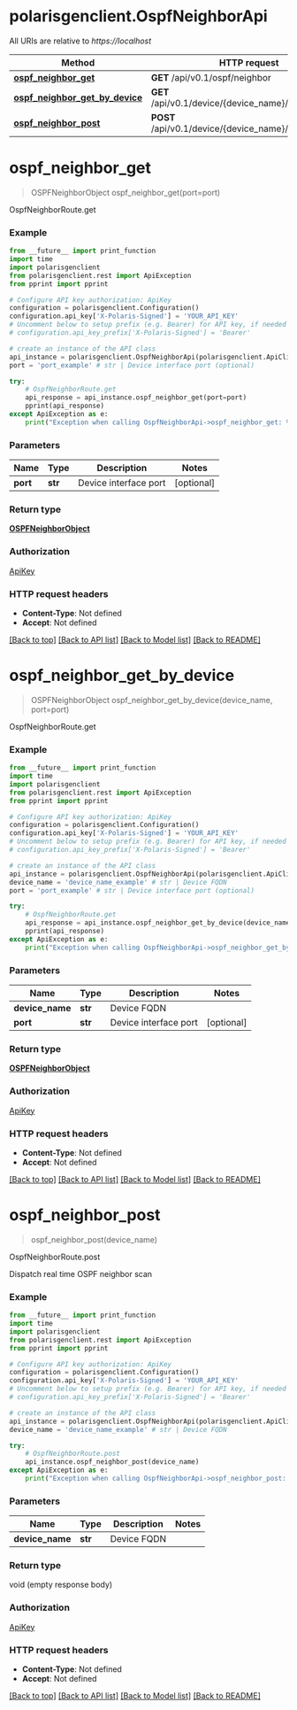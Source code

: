 # polarisgenclient.OspfNeighborApi

All URIs are relative to *https://localhost*

Method | HTTP request | Description
------------- | ------------- | -------------
[**ospf_neighbor_get**](OspfNeighborApi.md#ospf_neighbor_get) | **GET** /api/v0.1/ospf/neighbor | OspfNeighborRoute.get
[**ospf_neighbor_get_by_device**](OspfNeighborApi.md#ospf_neighbor_get_by_device) | **GET** /api/v0.1/device/{device_name}/ospf/neighbor | OspfNeighborRoute.get
[**ospf_neighbor_post**](OspfNeighborApi.md#ospf_neighbor_post) | **POST** /api/v0.1/device/{device_name}/ospf/neighbor | OspfNeighborRoute.post


# **ospf_neighbor_get**
> OSPFNeighborObject ospf_neighbor_get(port=port)

OspfNeighborRoute.get

### Example
```python
from __future__ import print_function
import time
import polarisgenclient
from polarisgenclient.rest import ApiException
from pprint import pprint

# Configure API key authorization: ApiKey
configuration = polarisgenclient.Configuration()
configuration.api_key['X-Polaris-Signed'] = 'YOUR_API_KEY'
# Uncomment below to setup prefix (e.g. Bearer) for API key, if needed
# configuration.api_key_prefix['X-Polaris-Signed'] = 'Bearer'

# create an instance of the API class
api_instance = polarisgenclient.OspfNeighborApi(polarisgenclient.ApiClient(configuration))
port = 'port_example' # str | Device interface port (optional)

try:
    # OspfNeighborRoute.get
    api_response = api_instance.ospf_neighbor_get(port=port)
    pprint(api_response)
except ApiException as e:
    print("Exception when calling OspfNeighborApi->ospf_neighbor_get: %s\n" % e)
```

### Parameters

Name | Type | Description  | Notes
------------- | ------------- | ------------- | -------------
 **port** | **str**| Device interface port | [optional] 

### Return type

[**OSPFNeighborObject**](OSPFNeighborObject.md)

### Authorization

[ApiKey](../README.md#ApiKey)

### HTTP request headers

 - **Content-Type**: Not defined
 - **Accept**: Not defined

[[Back to top]](#) [[Back to API list]](../README.md#documentation-for-api-endpoints) [[Back to Model list]](../README.md#documentation-for-models) [[Back to README]](../README.md)

# **ospf_neighbor_get_by_device**
> OSPFNeighborObject ospf_neighbor_get_by_device(device_name, port=port)

OspfNeighborRoute.get

### Example
```python
from __future__ import print_function
import time
import polarisgenclient
from polarisgenclient.rest import ApiException
from pprint import pprint

# Configure API key authorization: ApiKey
configuration = polarisgenclient.Configuration()
configuration.api_key['X-Polaris-Signed'] = 'YOUR_API_KEY'
# Uncomment below to setup prefix (e.g. Bearer) for API key, if needed
# configuration.api_key_prefix['X-Polaris-Signed'] = 'Bearer'

# create an instance of the API class
api_instance = polarisgenclient.OspfNeighborApi(polarisgenclient.ApiClient(configuration))
device_name = 'device_name_example' # str | Device FQDN
port = 'port_example' # str | Device interface port (optional)

try:
    # OspfNeighborRoute.get
    api_response = api_instance.ospf_neighbor_get_by_device(device_name, port=port)
    pprint(api_response)
except ApiException as e:
    print("Exception when calling OspfNeighborApi->ospf_neighbor_get_by_device: %s\n" % e)
```

### Parameters

Name | Type | Description  | Notes
------------- | ------------- | ------------- | -------------
 **device_name** | **str**| Device FQDN | 
 **port** | **str**| Device interface port | [optional] 

### Return type

[**OSPFNeighborObject**](OSPFNeighborObject.md)

### Authorization

[ApiKey](../README.md#ApiKey)

### HTTP request headers

 - **Content-Type**: Not defined
 - **Accept**: Not defined

[[Back to top]](#) [[Back to API list]](../README.md#documentation-for-api-endpoints) [[Back to Model list]](../README.md#documentation-for-models) [[Back to README]](../README.md)

# **ospf_neighbor_post**
> ospf_neighbor_post(device_name)

OspfNeighborRoute.post

Dispatch real time OSPF neighbor scan

### Example
```python
from __future__ import print_function
import time
import polarisgenclient
from polarisgenclient.rest import ApiException
from pprint import pprint

# Configure API key authorization: ApiKey
configuration = polarisgenclient.Configuration()
configuration.api_key['X-Polaris-Signed'] = 'YOUR_API_KEY'
# Uncomment below to setup prefix (e.g. Bearer) for API key, if needed
# configuration.api_key_prefix['X-Polaris-Signed'] = 'Bearer'

# create an instance of the API class
api_instance = polarisgenclient.OspfNeighborApi(polarisgenclient.ApiClient(configuration))
device_name = 'device_name_example' # str | Device FQDN

try:
    # OspfNeighborRoute.post
    api_instance.ospf_neighbor_post(device_name)
except ApiException as e:
    print("Exception when calling OspfNeighborApi->ospf_neighbor_post: %s\n" % e)
```

### Parameters

Name | Type | Description  | Notes
------------- | ------------- | ------------- | -------------
 **device_name** | **str**| Device FQDN | 

### Return type

void (empty response body)

### Authorization

[ApiKey](../README.md#ApiKey)

### HTTP request headers

 - **Content-Type**: Not defined
 - **Accept**: Not defined

[[Back to top]](#) [[Back to API list]](../README.md#documentation-for-api-endpoints) [[Back to Model list]](../README.md#documentation-for-models) [[Back to README]](../README.md)

